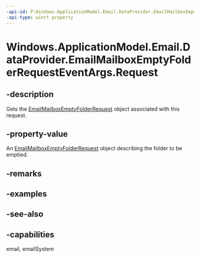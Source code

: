```yaml
---
-api-id: P:Windows.ApplicationModel.Email.DataProvider.EmailMailboxEmptyFolderRequestEventArgs.Request
-api-type: winrt property
---
```


<!-- Property syntax
public Windows.ApplicationModel.Email.DataProvider.EmailMailboxEmptyFolderRequest Request { get; }
-->

# Windows.ApplicationModel.Email.DataProvider.EmailMailboxEmptyFolderRequestEventArgs.Request

## -description
Gets the [EmailMailboxEmptyFolderRequest](emailmailboxemptyfolderrequest.md) object associated with this request.

## -property-value
An [EmailMailboxEmptyFolderRequest](emailmailboxemptyfolderrequest.md) object describing the folder to be emptied.

## -remarks

## -examples

## -see-also

## -capabilities
email, emailSystem
